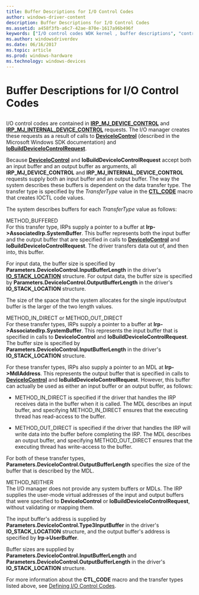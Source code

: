 ```yaml
---
title: Buffer Descriptions for I/O Control Codes
author: windows-driver-content
description: Buffer Descriptions for I/O Control Codes
ms.assetid: a458f3fb-a6c7-42ae-870e-1617a96b496f
keywords: ["I/O control codes WDK kernel , buffer descriptions", "control codes WDK IOCTLs , buffer descriptions", "IOCTLs WDK kernel , buffer descriptions", "buffer descriptions WDK IOCTLs"]
ms.author: windowsdriverdev
ms.date: 06/16/2017
ms.topic: article
ms.prod: windows-hardware
ms.technology: windows-devices
---
```


# Buffer Descriptions for I/O Control Codes


## <a href="" id="ddk-buffer-descriptions-for-i-o-control-codes-kg"></a>


I/O control codes are contained in [**IRP\_MJ\_DEVICE\_CONTROL**](https://msdn.microsoft.com/library/windows/hardware/ff550744) and [**IRP\_MJ\_INTERNAL\_DEVICE\_CONTROL**](https://msdn.microsoft.com/library/windows/hardware/ff550766) requests. The I/O manager creates these requests as a result of calls to [**DeviceIoControl**](https://msdn.microsoft.com/library/windows/desktop/aa363216) (described in the Microsoft Windows SDK documentation) and [**IoBuildDeviceIoControlRequest**](https://msdn.microsoft.com/library/windows/hardware/ff548318).

Because [**DeviceIoControl**](https://msdn.microsoft.com/library/windows/desktop/aa363216) and **IoBuildDeviceIoControlRequest** accept both an input buffer and an output buffer as arguments, all **IRP\_MJ\_DEVICE\_CONTROL** and **IRP\_MJ\_INTERNAL\_DEVICE\_CONTROL** requests supply both an input buffer and an output buffer. The way the system describes these buffers is dependent on the data transfer type. The transfer type is specified by the *TransferType* value in the [**CTL\_CODE**](defining-i-o-control-codes.md) macro that creates IOCTL code values.

The system describes buffers for each *TransferType* value as follows:

<a href="" id="method-buffered"></a>METHOD\_BUFFERED  
For this transfer type, IRPs supply a pointer to a buffer at **Irp-&gt;AssociatedIrp.SystemBuffer**. This buffer represents both the input buffer and the output buffer that are specified in calls to [**DeviceIoControl**](https://msdn.microsoft.com/library/windows/desktop/aa363216) and **IoBuildDeviceIoControlRequest**. The driver transfers data out of, and then into, this buffer.

For input data, the buffer size is specified by **Parameters.DeviceIoControl.InputBufferLength** in the driver's [**IO\_STACK\_LOCATION**](https://msdn.microsoft.com/library/windows/hardware/ff550659) structure. For output data, the buffer size is specified by **Parameters.DeviceIoControl.OutputBufferLength** in the driver's **IO\_STACK\_LOCATION** structure.

The size of the space that the system allocates for the single input/output buffer is the larger of the two length values.

<a href="" id="method-in-direct-or-method-out-direct"></a>METHOD\_IN\_DIRECT or METHOD\_OUT\_DIRECT  
For these transfer types, IRPs supply a pointer to a buffer at **Irp-&gt;AssociatedIrp.SystemBuffer**. This represents the input buffer that is specified in calls to **DeviceIoControl** and **IoBuildDeviceIoControlRequest**. The buffer size is specified by **Parameters.DeviceIoControl.InputBufferLength** in the driver's **IO\_STACK\_LOCATION** structure.

For these transfer types, IRPs also supply a pointer to an MDL at **Irp-&gt;MdlAddress**. This represents the output buffer that is specified in calls to [**DeviceIoControl**](https://msdn.microsoft.com/library/windows/desktop/aa363216) and **IoBuildDeviceIoControlRequest**. However, this buffer can actually be used as either an input buffer or an output buffer, as follows:

-   METHOD\_IN\_DIRECT is specified if the driver that handles the IRP receives data in the buffer when it is called. The MDL describes an input buffer, and specifying METHOD\_IN\_DIRECT ensures that the executing thread has read-access to the buffer.

-   METHOD\_OUT\_DIRECT is specified if the driver that handles the IRP will write data into the buffer before completing the IRP. The MDL describes an output buffer, and specifying METHOD\_OUT\_DIRECT ensures that the executing thread has write-access to the buffer.

For both of these transfer types, **Parameters.DeviceIoControl.OutputBufferLength** specifies the size of the buffer that is described by the MDL.

<a href="" id="method-neither"></a>METHOD\_NEITHER  
The I/O manager does not provide any system buffers or MDLs. The IRP supplies the user-mode virtual addresses of the input and output buffers that were specified to **DeviceIoControl** or **IoBuildDeviceIoControlRequest**, without validating or mapping them.

The input buffer's address is supplied by **Parameters.DeviceIoControl.Type3InputBuffer** in the driver's **IO\_STACK\_LOCATION** structure, and the output buffer's address is specified by **Irp-&gt;UserBuffer**.

Buffer sizes are supplied by **Parameters.DeviceIoControl.InputBufferLength** and **Parameters.DeviceIoControl.OutputBufferLength** in the driver's **IO\_STACK\_LOCATION** structure.

For more information about the **CTL\_CODE** macro and the transfer types listed above, see [Defining I/O Control Codes](defining-i-o-control-codes.md).

 

 




